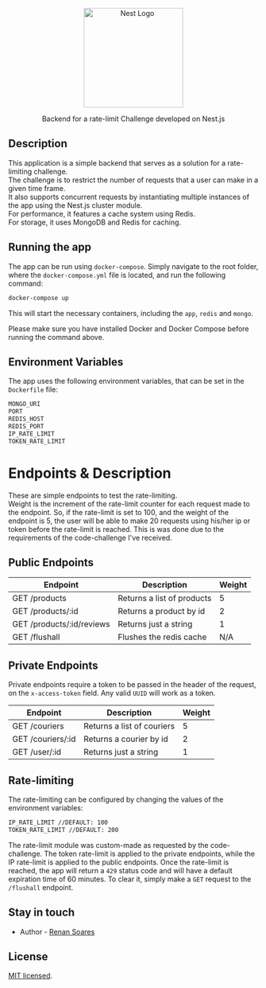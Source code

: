 <p align="center">
  <a href="http://nestjs.com/" target="blank"><img src="https://nestjs.com/img/logo-small.svg" width="200" alt="Nest Logo" /></a>
</p>

[circleci-image]: https://img.shields.io/circleci/build/github/nestjs/nest/master?token=abc123def456
[circleci-url]: https://circleci.com/gh/nestjs/nest

  <p align="center">Backend for a rate-limit Challenge developed on Nest.js</p>

## Description

This application is a simple backend that serves as a solution for a rate-limiting challenge. <br>
The challenge is to restrict the number of requests that a user can make in a given time frame.<br>
It also supports concurrent requests by instantiating multiple instances of the app using the Nest.js cluster module.
<br>
For performance, it features a cache system using Redis.
<br>
For storage, it uses MongoDB and Redis for caching.

## Running the app
The app can be run using `docker-compose`. Simply navigate to the root folder, where the `docker-compose.yml` file is located, and run the following command:

```bash
docker-compose up
```
This will start the necessary containers, including the `app`, `redis` and `mongo`. 

Please make sure you have installed Docker and Docker Compose before running the command above.

## Environment Variables

The app uses the following environment variables, that can be set in the `Dockerfile` file:
```bash
MONGO_URI
PORT
REDIS_HOST
REDIS_PORT
IP_RATE_LIMIT
TOKEN_RATE_LIMIT
```

# Endpoints & Description
These are simple endpoints to test the rate-limiting.<br>
Weight is the increment of the rate-limit counter for each request made to the endpoint. So, if the rate-limit is set to 100, and the weight of the endpoint is 5, the user will be able to make 20 requests using his/her ip or token before the rate-limit is reached. This is was done due to the requirements of the code-challenge I've received.

## Public Endpoints

| Endpoint | Description | Weight |
| --- | --- | --- |
| GET /products | Returns a list of products | 5 |
| GET /products/:id | Returns a product by id | 2 |
| GET /products/:id/reviews | Returns just a string | 1 |
| GET /flushall | Flushes the redis cache | N/A |


## Private Endpoints
Private endpoints require a token to be passed in the header of the request, on the `x-access-token` field. Any valid `UUID` will work as a token.

| Endpoint | Description | Weight |
| --- | --- | --- |
| GET /couriers | Returns a list of couriers | 5 |
| GET /couriers/:id | Returns a courier by id | 2 |
| GET /user/:id | Returns just a string | 1 |


## Rate-limiting

The rate-limiting can be configured by changing the values of the environment variables:
```bash
IP_RATE_LIMIT //DEFAULT: 100
TOKEN_RATE_LIMIT //DEFAULT: 200
```
The rate-limit module was custom-made as requested by the code-challenge.
The token rate-limit is applied to the private endpoints, while the IP rate-limit is applied to the public endpoints.
Once the rate-limit is reached, the app will return a `429` status code and will have a default expiration time of 60 minutes.
To clear it, simply make a `GET` request to the `/flushall` endpoint.

## Stay in touch

- Author - [Renan Soares](https://www.linkedin.com/in/renanss/)

## License

[MIT licensed](LICENSE).
